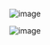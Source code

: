 ![image](https://github.com/user-attachments/assets/4dc383d8-2abb-4064-b00c-5b685fab9ab9)

![image](https://github.com/user-attachments/assets/c0205d6c-c0e8-4034-852c-b725d9041a91)
